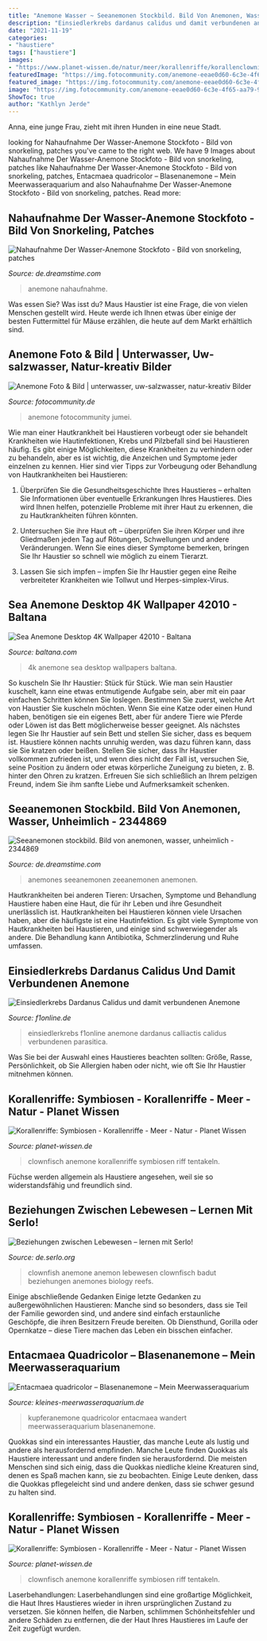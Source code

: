 ```yaml
---
title: "Anemone Wasser ~ Seeanemonen Stockbild. Bild Von Anemonen, Wasser, Unheimlich"
description: "Einsiedlerkrebs dardanus calidus und damit verbundenen anemone"
date: "2021-11-19"
categories:
- "haustiere"
tags: ["haustiere"]
images:
- "https://www.planet-wissen.de/natur/meer/korallenriffe/korallenclowninterfogjpg100~_v-gseagaleriexl.jpg"
featuredImage: "https://img.fotocommunity.com/anemone-eeae0d60-6c3e-4f65-aa79-90a77552c912.jpg?width=1000"
featured_image: "https://img.fotocommunity.com/anemone-eeae0d60-6c3e-4f65-aa79-90a77552c912.jpg?width=1000"
image: "https://img.fotocommunity.com/anemone-eeae0d60-6c3e-4f65-aa79-90a77552c912.jpg?width=1000"
ShowToc: true
author: "Kathlyn Jerde"
---
```



Anna, eine junge Frau, zieht mit ihren Hunden in eine neue Stadt.

	

		
looking for Nahaufnahme Der Wasser-Anemone Stockfoto - Bild von snorkeling, patches you've came to the right web. We have 9 Images about Nahaufnahme Der Wasser-Anemone Stockfoto - Bild von snorkeling, patches like Nahaufnahme Der Wasser-Anemone Stockfoto - Bild von snorkeling, patches, Entacmaea quadricolor – Blasenanemone – Mein Meerwasseraquarium and also Nahaufnahme Der Wasser-Anemone Stockfoto - Bild von snorkeling, patches. Read more:
		
    
## Nahaufnahme Der Wasser-Anemone Stockfoto - Bild Von Snorkeling, Patches

<img loading=lazy src="https://thumbs.dreamstime.com/b/nahaufnahme-der-wasser-anemone-10919024.jpg" onerror="this.onerror=null;this.src='https://tse4.mm.bing.net/th?id=OIP.MHrV0K_8q9fo35mykAbplgHaE7&amp;pid=15.1';" alt="Nahaufnahme Der Wasser-Anemone Stockfoto - Bild von snorkeling, patches">

_Source: de.dreamstime.com_

>anemone nahaufnahme. 

	

Was essen Sie?
Was isst du? Maus Haustier ist eine Frage, die von vielen Menschen gestellt wird. Heute werde ich Ihnen etwas über einige der besten Futtermittel für Mäuse erzählen, die heute auf dem Markt erhältlich sind.

    
## Anemone Foto &amp; Bild | Unterwasser, Uw-salzwasser, Natur-kreativ Bilder

<img loading=lazy src="https://img.fotocommunity.com/anemone-eeae0d60-6c3e-4f65-aa79-90a77552c912.jpg?width=1000" onerror="this.onerror=null;this.src='https://tse3.mm.bing.net/th?id=OIP.3Vfq7mPCr0qT-KeDHPUAuQHaEK&amp;pid=15.1';" alt="Anemone Foto &amp; Bild | unterwasser, uw-salzwasser, natur-kreativ Bilder">

_Source: fotocommunity.de_

>anemone fotocommunity jumei. 

	

Wie man einer Hautkrankheit bei Haustieren vorbeugt oder sie behandelt
Krankheiten wie Hautinfektionen, Krebs und Pilzbefall sind bei Haustieren häufig. Es gibt einige Möglichkeiten, diese Krankheiten zu verhindern oder zu behandeln, aber es ist wichtig, die Anzeichen und Symptome jeder einzelnen zu kennen. Hier sind vier Tipps zur Vorbeugung oder Behandlung von Hautkrankheiten bei Haustieren:
1. Überprüfen Sie die Gesundheitsgeschichte Ihres Haustieres – erhalten Sie Informationen über eventuelle Erkrankungen Ihres Haustieres. Dies wird Ihnen helfen, potenzielle Probleme mit ihrer Haut zu erkennen, die zu Hautkrankheiten führen könnten.

2. Untersuchen Sie ihre Haut oft – überprüfen Sie ihren Körper und ihre Gliedmaßen jeden Tag auf Rötungen, Schwellungen und andere Veränderungen. Wenn Sie eines dieser Symptome bemerken, bringen Sie Ihr Haustier so schnell wie möglich zu einem Tierarzt.

3. Lassen Sie sich impfen – impfen Sie Ihr Haustier gegen eine Reihe verbreiteter Krankheiten wie Tollwut und Herpes-simplex-Virus.

    
## Sea Anemone Desktop 4K Wallpaper 42010 - Baltana

<img loading=lazy src="http://www.baltana.com/files/wallpapers-16/Sea-Anemone-Desktop-4K-Wallpaper-42010.jpg" onerror="this.onerror=null;this.src='https://tse3.mm.bing.net/th?id=OIP.shehnhBwOS2ZentDlb96XgHaEK&amp;pid=15.1';" alt="Sea Anemone Desktop 4K Wallpaper 42010 - Baltana">

_Source: baltana.com_

>4k anemone sea desktop wallpapers baltana. 

	

So kuscheln Sie Ihr Haustier: Stück für Stück.
Wie man sein Haustier kuschelt, kann eine etwas entmutigende Aufgabe sein, aber mit ein paar einfachen Schritten können Sie loslegen. Bestimmen Sie zuerst, welche Art von Haustier Sie kuscheln möchten. Wenn Sie eine Katze oder einen Hund haben, benötigen sie ein eigenes Bett, aber für andere Tiere wie Pferde oder Löwen ist das Bett möglicherweise besser geeignet. Als nächstes legen Sie Ihr Haustier auf sein Bett und stellen Sie sicher, dass es bequem ist. Haustiere können nachts unruhig werden, was dazu führen kann, dass sie Sie kratzen oder beißen. Stellen Sie sicher, dass Ihr Haustier vollkommen zufrieden ist, und wenn dies nicht der Fall ist, versuchen Sie, seine Position zu ändern oder etwas körperliche Zuneigung zu bieten, z. B. hinter den Ohren zu kratzen. Erfreuen Sie sich schließlich an Ihrem pelzigen Freund, indem Sie ihm sanfte Liebe und Aufmerksamkeit schenken.

    
## Seeanemonen Stockbild. Bild Von Anemonen, Wasser, Unheimlich - 2344869

<img loading=lazy src="https://thumbs.dreamstime.com/z/seeanemonen-2344869.jpg" onerror="this.onerror=null;this.src='https://tse2.mm.bing.net/th?id=OIP.QJT2VehMfA-O4x_I-dMLNQHaGq&amp;pid=15.1';" alt="Seeanemonen stockbild. Bild von anemonen, wasser, unheimlich - 2344869">

_Source: de.dreamstime.com_

>anemones seeanemonen zeeanemonen anemonen. 

	

Hautkrankheiten bei anderen Tieren: Ursachen, Symptome und Behandlung
Haustiere haben eine Haut, die für ihr Leben und ihre Gesundheit unerlässlich ist. Hautkrankheiten bei Haustieren können viele Ursachen haben, aber die häufigste ist eine Hautinfektion. Es gibt viele Symptome von Hautkrankheiten bei Haustieren, und einige sind schwerwiegender als andere. Die Behandlung kann Antibiotika, Schmerzlinderung und Ruhe umfassen.

    
## Einsiedlerkrebs Dardanus Calidus Und Damit Verbundenen Anemone

<img loading=lazy src="https://www0.f1online.de/preW/000895000/895054.jpg" onerror="this.onerror=null;this.src='https://tse1.mm.bing.net/th?id=OIP.-INIOSbQNuCy4vRyd3-cdgAAAA&amp;pid=15.1';" alt="Einsiedlerkrebs Dardanus Calidus und damit verbundenen Anemone">

_Source: f1online.de_

>einsiedlerkrebs f1online anemone dardanus calliactis calidus verbundenen parasitica. 

	

Was Sie bei der Auswahl eines Haustieres beachten sollten: Größe, Rasse, Persönlichkeit, ob Sie Allergien haben oder nicht, wie oft Sie Ihr Haustier mitnehmen können.

    
## Korallenriffe: Symbiosen - Korallenriffe - Meer - Natur - Planet Wissen

<img loading=lazy src="https://www.planet-wissen.de/natur/meer/korallenriffe/korallenclowninterfogjpg100~_v-gseagaleriexl.jpg" onerror="this.onerror=null;this.src='https://tse2.mm.bing.net/th?id=OIP.Qmyqb_XTRfzhjQKqbbdLdwHaEK&amp;pid=15.1';" alt="Korallenriffe: Symbiosen - Korallenriffe - Meer - Natur - Planet Wissen">

_Source: planet-wissen.de_

>clownfisch anemone korallenriffe symbiosen riff tentakeln. 

	

Füchse werden allgemein als Haustiere angesehen, weil sie so widerstandsfähig und freundlich sind.

    
## Beziehungen Zwischen Lebewesen – Lernen Mit Serlo!

<img loading=lazy src="https://assets.serlo.org/5db16cd7ed0ce_141ae84f15736a94ed7b0270d5574ca22b1edfc1.jpg" onerror="this.onerror=null;this.src='https://tse1.mm.bing.net/th?id=OIP.5lOw-M3748Lz0RIbkLpXxQHaFj&amp;pid=15.1';" alt="Beziehungen zwischen Lebewesen – lernen mit Serlo!">

_Source: de.serlo.org_

>clownfish anemone anemon lebewesen clownfisch badut beziehungen anemones biology reefs. 

	

Einige abschließende Gedanken
Einige letzte Gedanken zu außergewöhnlichen Haustieren: Manche sind so besonders, dass sie Teil der Familie geworden sind, und andere sind einfach erstaunliche Geschöpfe, die ihren Besitzern Freude bereiten. Ob Diensthund, Gorilla oder Opernkatze – diese Tiere machen das Leben ein bisschen einfacher.

    
## Entacmaea Quadricolor – Blasenanemone – Mein Meerwasseraquarium

<img loading=lazy src="http://www.kleines-meerwasseraquarium.de/wp-content/uploads/2016/06/Kupferanemone-wandert.jpg" onerror="this.onerror=null;this.src='https://tse4.mm.bing.net/th?id=OIP.qKCzO0K1U3Jo1OJRpkOFggHaFQ&amp;pid=15.1';" alt="Entacmaea quadricolor – Blasenanemone – Mein Meerwasseraquarium">

_Source: kleines-meerwasseraquarium.de_

>kupferanemone quadricolor entacmaea wandert meerwasseraquarium blasenanemone. 

	

Quokkas sind ein interessantes Haustier, das manche Leute als lustig und andere als herausfordernd empfinden.
Manche Leute finden Quokkas als Haustiere interessant und andere finden sie herausfordernd. Die meisten Menschen sind sich einig, dass die Quokkas niedliche kleine Kreaturen sind, denen es Spaß machen kann, sie zu beobachten. Einige Leute denken, dass die Quokkas pflegeleicht sind und andere denken, dass sie schwer gesund zu halten sind.

    
## Korallenriffe: Symbiosen - Korallenriffe - Meer - Natur - Planet Wissen

<img loading=lazy src="http://www.planet-wissen.de/natur/meer/korallenriffe/korallenclowninterfogjpg100~_v-gseapremiumxl.jpg" onerror="this.onerror=null;this.src='https://tse3.mm.bing.net/th?id=OIP.lJOfTfd4ggmmUU3nMnNsGwHaEK&amp;pid=15.1';" alt="Korallenriffe: Symbiosen - Korallenriffe - Meer - Natur - Planet Wissen">

_Source: planet-wissen.de_

>clownfisch anemone korallenriffe symbiosen riff tentakeln. 

	

Laserbehandlungen:
Laserbehandlungen sind eine großartige Möglichkeit, die Haut Ihres Haustieres wieder in ihren ursprünglichen Zustand zu versetzen. Sie können helfen, die Narben, schlimmen Schönheitsfehler und andere Schäden zu entfernen, die der Haut Ihres Haustieres im Laufe der Zeit zugefügt wurden.

